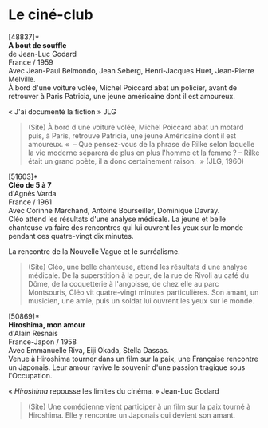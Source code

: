 # Le ciné-club

[48837]*  
**A bout de souffle**  
de Jean-Luc Godard  
France / 1959  
Avec Jean-Paul Belmondo, Jean Seberg, Henri-Jacques Huet, Jean-Pierre Melville.  
À bord d'une voiture volée, Michel Poiccard abat un policier, avant de retrouver à Paris Patricia, une jeune américaine dont il est amoureux.

« J'ai documenté la fiction » JLG

> (Site) À bord d'une voiture volée, Michel Poiccard abat un motard puis, à Paris, retrouve Patricia, une jeune Américaine dont il est amoureux. «  – Que pensez-vous de la phrase de Rilke selon laquelle la vie moderne séparera de plus en plus l'homme et la femme ? – Rilke était un grand poète, il a donc certainement raison.  » (JLG, 1960)

[51603]*  
**Cléo de 5 à 7**  
d'Agnès Varda  
France / 1961  
Avec Corinne Marchand, Antoine Bourseiller, Dominique Davray.  
Cléo attend les résultats d'une analyse médicale. La jeune et belle chanteuse va faire des rencontres qui lui ouvrent les yeux sur le monde pendant ces quatre-vingt dix minutes.

La rencontre de la Nouvelle Vague et le surréalisme.

> (Site) Cléo, une belle chanteuse, attend les résultats d'une analyse médicale. De la superstition à la peur, de la rue de Rivoli au café du Dôme, de la coquetterie à l'angoisse, de chez elle au parc Montsouris, Cléo vit quatre-vingt minutes particulières. Son amant, un musicien, une amie, puis un soldat lui ouvrent les yeux sur le monde.

[50869]*  
**Hiroshima, mon amour**  
d'Alain Resnais  
France-Japon / 1958  
Avec Emmanuelle Riva, Eiji Okada, Stella Dassas.  
Venue à Hiroshima tourner dans un film sur la paix, une Française rencontre un Japonais. Leur amour ravive le souvenir d'une passion tragique sous l'Occupation.

« _Hiroshima_ repousse les limites du cinéma. » Jean-Luc Godard

> (Site) Une comédienne vient participer à un film sur la paix tourné à Hiroshima. Elle y rencontre un Japonais qui devient son amant.

